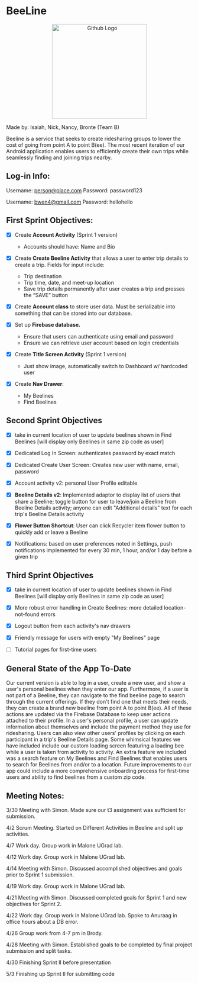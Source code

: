 # BeeLine

<p align="center">
  <img src="https://user-images.githubusercontent.com/28008631/56102168-1002d700-5ef9-11e9-8831-8c88059d85d4.png" width="256" title="Github Logo">
</p>

Made by: Isaiah, Nick, Nancy, Bronte (Team B)

Beeline is a service that seeks to create ridesharing groups to lower the cost of going from point A to point B(ee). The most recent iteration of our Android application enables users to efficiently create their own trips while seamlessly finding and joining trips nearby.

## Log-in Info:
Username: person@place.com
Password: password123

Username: bwen4@gmail.com
Password: hellohello

## First Sprint Objectives:
- [x] Create **Account Activity** (Sprint 1 version) 
  - Accounts should have: Name and Bio

- [x] Create **Create Beeline Activity** that allows a user to enter trip details to create a trip. Fields for input include:
  - Trip destination
  - Trip time, date, and meet-up location
  - Save trip details permanently after user creates a trip and presses the “SAVE” button

- [x] Create **Account class** to store user data. Must be serializable into something that can be stored into our database.

- [x] Set up **Firebase database.**
  - Ensure that users can authenticate using email and password
  - Ensure we can retrieve user account based on login credentials

- [x] Create **Title Screen Activity** (Sprint 1 version)
  - Just show image, automatically switch to Dashboard w/ hardcoded user
  
- [x] Create **Nav Drawer**:
  - My Beelines
  - Find Beelines

## Second Sprint Objectives
- [x] take in current location of user to update beelines shown in Find Beelines [will display only Beelines in same zip code as user]

- [x] Dedicated Log In Screen: authenticates password by exact match

- [x] Dedicated Create User Screen: Creates new user with name, email, password

- [x] Account activity v2: personal User Profile editable

- [x] **Beeline Details v2**: Implemented adaptor to display list of users that share a Beeline; toggle button for user to leave/join a Beeline from Beeline Details activity; anyone can edit "Additional details" text for each trip's Beeline Details activity

- [x] **Flower Button Shortcut**: User can click Recycler item flower button to quickly add or leave a Beeline

- [x] Notifications: based on user preferences noted in Settings, push notifications implemented for every 30 min, 1 hour, and/or 1 day before a given trip

## Third Sprint Objectives
- [x] take in current location of user to update beelines shown in Find Beelines [will display only Beelines in same zip code as user]

- [x] More robust error handling in Create Beelines: more detailed location-not-found errors

- [x] Logout button from each activity's nav drawers

- [x] Friendly message for users with empty "My Beelines" page

- [ ] Tutorial pages for first-time users

 
 ## General State of the App To-Date
 Our current version is able to log in a user, create a new user, and show a user's personal beelines when they enter our app. Furthermore, if a user is not part of a Beeline, they can navigate to the find beeline page to search through the current offerings. If they don't find one that meets their needs, they can create a brand new beeline from point A to point B(ee). All of these actions are updated via the Firebase Database to keep user actions attached to their profile. In a user's personal profile, a user can update information about themselves and include the payment method they use for ridesharing. Users can also view other users' profiles by clicking on each participant in a trip's Beeline Details page. Some whimsical features we have included include our custom loading screen featuring a loading bee while a user is taken from activity to activity. An extra feature we included was a search feature on My Beelines and Find Beelines that enables users to search for Beelines from and/or to a location. Future improvements to our app could include a more comprehensive onboarding process for first-time users and ability to find beelines from a custom zip code.
 
 ## Meeting Notes:
 3/30 Meeting with Simon. Made sure our t3 assignment was sufficient for submission.
 
 4/2 Scrum Meeting. Started on Different Activities in Beeline and split up activities.
 
 
 4/7 Work day. Group work in Malone UGrad lab.
 
 4/12 Work day. Group work in Malone UGrad lab.
 
 4/14 Meeting with Simon. Discussed accomplished objectives and goals prior to Sprint 1 submission.
 
 4/19 Work day. Group work in Malone UGrad lab.
 
 4/21 Meeting with Simon. Discussed completed goals for Sprint 1 and new objectives for Sprint 2.
 
 4/22 Work day. Group work in Malone UGrad lab. Spoke to Anuraag in office hours about a DB error.
 
 4/26 Group work from 4-7 pm in Brody.
 
 4/28 Meeting with Simon. Established goals to be completed by final project submission and split tasks.

 4/30 Finishing Sprint II before presentation

 5/3 Finishing up Sprint II for submitting code

